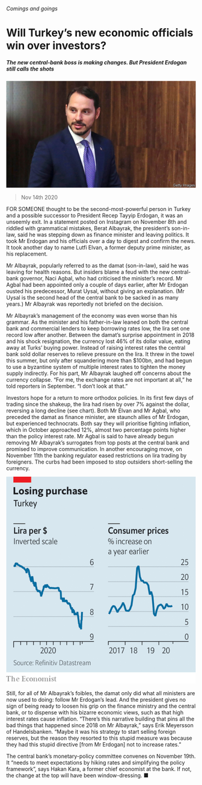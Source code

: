 ###### Comings and goings

# Will Turkey’s new economic officials win over investors? 

##### The new central-bank boss is making changes. But President Erdogan still calls the shots 

![image](images/20201114_FNP004_0.jpg) 

> Nov 14th 2020 

FOR SOMEONE thought to be the second-most-powerful person in Turkey and a possible successor to President Recep Tayyip Erdogan, it was an unseemly exit. In a statement posted on Instagram on November 8th and riddled with grammatical mistakes, Berat Albayrak, the president’s son-in-law, said he was stepping down as finance minister and leaving politics. It took Mr Erdogan and his officials over a day to digest and confirm the news. It took another day to name Lutfi Elvan, a former deputy prime minister, as his replacement.

Mr Albayrak, popularly referred to as the damat (son-in-law), said he was leaving for health reasons. But insiders blame a feud with the new central-bank governor, Naci Agbal, who had criticised the minister’s record. Mr Agbal had been appointed only a couple of days earlier, after Mr Erdogan ousted his predecessor, Murat Uysal, without giving an explanation. (Mr Uysal is the second head of the central bank to be sacked in as many years.) Mr Albayrak was reportedly not briefed on the decision.


Mr Albayrak’s management of the economy was even worse than his grammar. As the minister and his father-in-law leaned on both the central bank and commercial lenders to keep borrowing rates low, the lira set one record low after another. Between the damat’s surprise appointment in 2018 and his shock resignation, the currency lost 46% of its dollar value, eating away at Turks’ buying power. Instead of raising interest rates the central bank sold dollar reserves to relieve pressure on the lira. It threw in the towel this summer, but only after squandering more than $100bn, and had begun to use a byzantine system of multiple interest rates to tighten the money supply indirectly. For his part, Mr Albayrak laughed off concerns about the currency collapse. “For me, the exchange rates are not important at all,” he told reporters in September. “I don’t look at that.”

Investors hope for a return to more orthodox policies. In its first few days of trading since the shakeup, the lira had risen by over 7% against the dollar, reversing a long decline (see chart). Both Mr Elvan and Mr Agbal, who preceded the damat as finance minister, are staunch allies of Mr Erdogan, but experienced technocrats. Both say they will prioritise fighting inflation, which in October approached 12%, almost two percentage points higher than the policy interest rate. Mr Agbal is said to have already begun removing Mr Albayrak’s surrogates from top posts at the central bank and promised to improve communication. In another encouraging move, on November 11th the banking regulator eased restrictions on lira trading by foreigners. The curbs had been imposed to stop outsiders short-selling the currency.

![image](images/20201114_FNC268.png) 


Still, for all of Mr Albayrak’s foibles, the damat only did what all ministers are now used to doing: follow Mr Erdogan’s lead. And the president gives no sign of being ready to loosen his grip on the finance ministry and the central bank, or to dispense with his bizarre economic views, such as that high interest rates cause inflation. “There’s this narrative building that pins all the bad things that happened since 2018 on Mr Albayrak,” says Erik Meyersson of Handelsbanken. “Maybe it was his strategy to start selling foreign reserves, but the reason they resorted to this stupid measure was because they had this stupid directive [from Mr Erdogan] not to increase rates.”

The central bank’s monetary-policy committee convenes on November 19th. It “needs to meet expectations by hiking rates and simplifying the policy framework”, says Hakan Kara, a former chief economist at the bank. If not, the change at the top will have been window-dressing. ■

